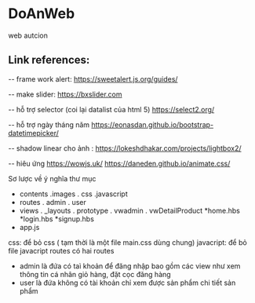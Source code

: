 # DoAnWeb
web autcion


Link references: 
-

-- frame work alert:
https://sweetalert.js.org/guides/ 

-- make slider:
https://bxslider.com

-- hỗ trợ selector (coi lại datalist của html 5)
https://select2.org/

-- hỗ trợ ngày tháng năm
https://eonasdan.github.io/bootstrap-datetimepicker/

-- shadow linear cho ảnh :
https://lokeshdhakar.com/projects/lightbox2/

-- hiêu ứng 
https://wowjs.uk/
https://daneden.github.io/animate.css/

Sơ lược về ý nghĩa thư mục 
- contents
 .images
 . css
 .javascript
- routes
  . admin
  . user
- views
  . _layouts
  . prototype
  . vwadmin
  . vwDetailProduct
  *home.hbs
  *login.hbs
  *signup.hbs
- app.js

  
css: để bỏ css ( tạm thời là một file main.css dùng chung)
javacript: để bỏ file javacript 
routes có hai routes 
- admin là đứa có taì khoản để đăng nhập bao gồm các view như xem thông tin cá nhân giỏ hàng, đặt cọc đăng hàng
- user là đứa không có tài khoản chỉ xem được sản phẩm chi tiết sản phẩm
